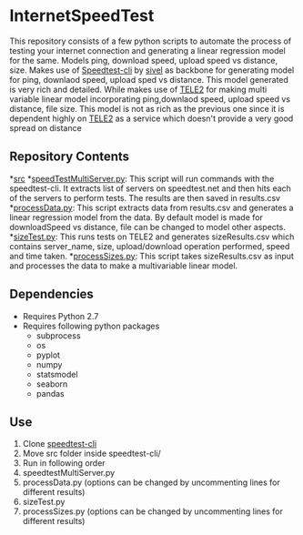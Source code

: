 # InternetSpeedTest

This repository consists of a few python scripts to automate the process of testing your internet connection and generating a linear regression model for the same. Models ping, download speed, upload speed vs distance, size.
Makes use of [Speedtest-cli](https://github.com/sivel/speedtest-cli) by [sivel](https://github.com/sivel/) as backbone for generating model for ping, downlaod speed, upload sped vs distance. This model generated is very rich and detailed.
While makes use of [TELE2](http://speedtest.tele2.net/) for making multi variable linear model incorporating ping,downlaod speed, upload speed vs distance, file size. This model is not as rich as the previous one since it is dependent highly on [TELE2](http://speedtest.tele2.net/) as a service which doesn't provide a very good spread on distance

## Repository Contents
*[src](https://github.com/gupta409/InternetSpeedTest/src/)
  *[speedTestMultiServer.py](https://github.com/gupta409/InternetSpeedTest/src/sizeTest.py): This script will run commands with the speedtest-cli. It extracts list of servers on speedtest.net and then hits each of the servers to perform tests. The results are then saved in results.csv
  *[processData.py](https://github.com/gupta409/InternetSpeedTest/src/processData.py): This script extracts data from results.csv and generates a linear regression model from the data. By default model is made for downloadSpeed vs distance, file can be changed to model other aspects. 
  *[sizeTest.py](https://github.com/gupta409/InternetSpeedTest/src/sizeTest.py): This runs tests on TELE2 and generates sizeResults.csv which contains server_name, size, upload/download operation performed, speed and time taken.
  *[processSizes.py](https://github.com/gupta409/InternetSpeedTest/src/processSizes.py): This script takes sizeResults.csv as input and processes the data to make a multivariable linear model.
  
## Dependencies
* Requires Python 2.7
* Requires following python packages
  * subprocess
  * os
  * pyplot
  * numpy
  * statsmodel
  * seaborn
  * pandas

## Use
1. Clone [speedtest-cli](https://github.com/sivel/speedtest-cli)
2. Move src folder inside speedtest-cli/
3. Run in following order
  1. speedtestMultiServer.py
  2. processData.py (options can be changed by uncommenting lines for different results)
  3. sizeTest.py
  4. processSizes.py (options can be changed by uncommenting lines for different results)
  





